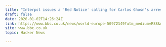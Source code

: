```yaml
---
title: "Interpol issues a 'Red Notice' calling for Carlos Ghosn's arrest"
draft: false
date: 2020-01-02T14:26:24Z
link: https://www.bbc.co.uk/news/world-europe-50972149?utm_medium=RSS&utm_source=hune
site: www.bbc.co.uk
topic: Hacker News  

---
```

